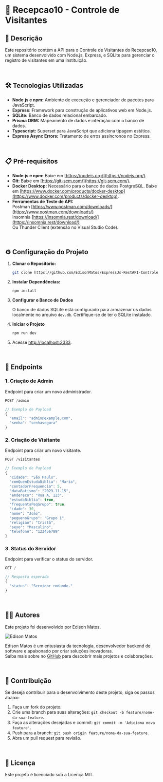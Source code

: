 # 🚀 Recepcao10 - Controle de Visitantes

## 📜 Descrição

Este repositório contém a API para o Controle de Visitantes do Recepcao10, um sistema desenvolvido com Node.js, Express, e SQLite para gerenciar o registro de visitantes em uma instituição.

<br>

## 🛠️ Tecnologias Utilizadas

- **Node.js e npm:** Ambiente de execução e gerenciador de pacotes para JavaScript.
- **Express:** Framework para construção de aplicativos web em Node.js.
- **SQLite:** Banco de dados relacional embarcado.
- **Prisma ORM:** Mapeamento de dados e interação com o banco de dados.
- **Typescript:** Superset para JavaScript que adiciona tipagem estática.
- **Express Async Errors:** Tratamento de erros assíncronos no Express.

<br>

## 📋 Pré-requisitos  

- **Node.js e npm:** Baixe em [https://nodejs.org/](https://nodejs.org/).
- **Git:** Baixe em [https://git-scm.com/](https://git-scm.com/).
- **Docker Desktop:** Necessário para o banco de dados PostgreSQL. Baixe em [https://www.docker.com/products/docker-desktop](https://www.docker.com/products/docker-desktop).
- **Ferramentas de Teste de API:** <br>
Postman [https://www.postman.com/downloads/](https://www.postman.com/downloads/)<br>
Insomnia [https://insomnia.rest/download/](https://insomnia.rest/download/)<br>
Ou Thunder Client (extensão no Visual Studio Code).


<br>

## ⚙️ Configuração do Projeto

1. **Clonar o Repositório:**

    ```bash
    git clone https://github.com/EdisonMatos/ExpressJs-RestAPI-Controle-de-visitantes-with-SQLite.git
    ```

2. **Instalar Dependências:**

    ```bash
    npm install
    ```

3. **Configurar o Banco de Dados**

   O banco de dados SQLite está configurado para armazenar os dados localmente no arquivo `dev.db`. Certifique-se de ter o SQLite instalado.

4. **Iniciar o Projeto**

    ```bash
    npm run dev
    ```

5. Acesse [http://localhost:3333](http://localhost:3333).

<br>

## 📘 Endpoints

### 1. Criação de Admin

Endpoint para criar um novo administrador.

```typescript
POST /admin

// Exemplo de Payload
{
  "email": "admin@example.com",
  "senha": "senhasegura"
}
```

### 2. Criação de Visitante

Endpoint para criar um novo visitante.

```typescript
POST /visitantes

// Exemplo de Payload
{
  "cidade": "São Paulo",
  "comQuemEstudaBiblia": "Maria",
  "contadorFrequencia": 5,
  "dataBatismo": "2023-11-15",
  "endereco": "Rua A, 123",
  "estudaBiblia": true,
  "frequentaPeqGrupo": true,
  "idade": 30,
  "nome": "João",
  "pequenoGrupo": "Grupo 1",
  "religiao": "Cristã",
  "sexo": "Masculino",
  "telefone": "123456789"
}
```

### 3. Status do Servidor

Endpoint para verificar o status do servidor.

```typescript
GET /

// Resposta esperada
{
  "status": "Servidor rodando."
}
```

<br>

## 🧑‍💻 Autores

Este projeto foi desenvolvido por Edison Matos.

![Edison Matos](https://avatars.githubusercontent.com/u/17342047?s=200)

Edison Matos é um entusiasta da tecnologia, desenvolvedor backend de software e apaixonado por criar soluções inovadoras.<br>
Saiba mais sobre no [GitHub](https://github.com/EdisonMatos) para descobrir mais projetos e colaborações.

<br>

## 🤝 Contribuição

Se deseja contribuir para o desenvolvimento deste projeto, siga os passos abaixo:

1. Faça um fork do projeto.
2. Crie uma branch para suas alterações: `git checkout -b feature/nome-da-sua-feature`.
3. Faça as alterações desejadas e commit: `git commit -m 'Adiciona nova feature'`.
4. Push para a branch: `git push origin feature/nome-da-sua-feature`.
5. Abra um pull request para revisão.

<br>

## 📄 Licença

Este projeto é licenciado sob a Licença MIT.
